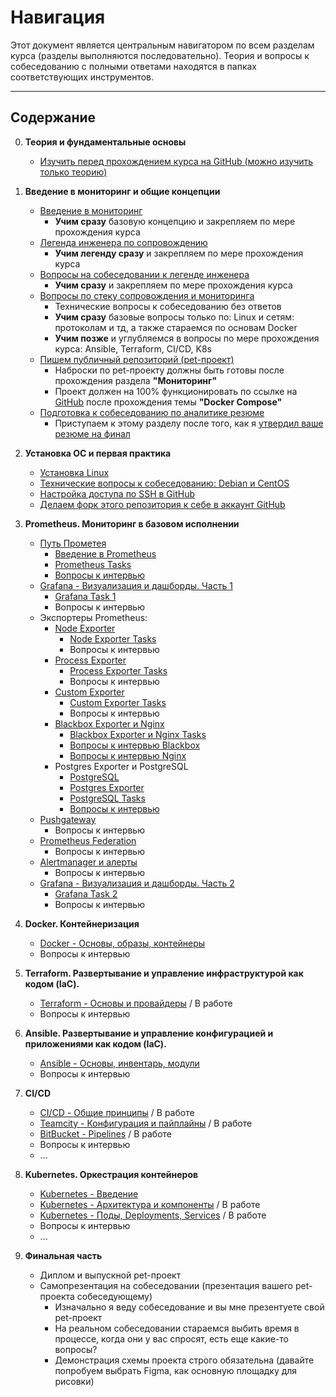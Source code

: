 # Навигация

Этот документ является центральным навигатором по всем разделам курса (разделы выполняются последовательно). Теория и вопросы к собеседованию с полными ответами находятся в папках соответствующих инструментов.

---

## Содержание

0. **Теория и фундаментальные основы**
    * [Изучить перед прохождением курса на GitHub (можно изучить только теорию)](https://teletype.in/@lamjob/wjNvt64l77l)

1.  **Введение в мониторинг и общие концепции**
    * [Введение в мониторинг](https://github.com/lamjob1993/linux-monitoring/tree/main/navigation/introduction_monitoring)
       * **Учим сразу** базовую концепцию и закрепляем по мере прохождения курса
    * [Легенда инженера по сопровождению](https://github.com/lamjob1993/linux-monitoring/blob/main/navigation/%D0%9B%D0%B5%D0%B3%D0%B5%D0%BD%D0%B4%D0%B0%20%D0%B8%D0%BD%D0%B6%D0%B5%D0%BD%D0%B5%D1%80%D0%B0.md)
       * **Учим легенду сразу** и закрепляем по мере прохождения курса
    * [Вопросы на собеседовании к легенде инженера](https://github.com/lamjob1993/linux-monitoring/blob/main/navigation/%D0%92%D0%BE%D0%BF%D1%80%D0%BE%D1%81%D1%8B%20%D0%BA%20%D0%BB%D0%B5%D0%B3%D0%B5%D0%BD%D0%B4%D0%B5.md)
       * **Учим сразу** и закрепляем по мере прохождения курса
    * [Вопросы по стеку сопровождения и мониторинга](https://teletype.in/@lamjob/sPRL_XpiLkV)
       * Технические вопросы к собеседованию без ответов
       * **Учим сразу** базовые вопросы только по: Linux и сетям: протоколам и тд, а также стараемся по основам Docker
       * **Учим позже** и углубляемся в вопросы по мере прохождения курса: Ansible, Terraform, CI/CD, K8s
    * [Пишем публичный репозиторий (pet-проект)](https://github.com/lamjob1993/linux-monitoring/blob/main/tasks/public_repository/README.md)
       * Наброски по pet-проекту должны быть готовы после прохождения раздела **"Мониторинг"**
       * Проект должен на 100% функционировать по ссылке на [GitHub](https://github.com/) после прохождения темы **"Docker Compose"**
    * [Подготовка к собеседованию по аналитике резюме](https://github.com/lamjob1993/linux-monitoring/blob/main/tasks/cv_final/README.md)
       * Приступаем к этому разделу после того, как я [утвердил ваше резюме на финал](https://t.me/c/2168307578/253/257)

2. **Установка ОС и первая практика**
    * [Установка Linux](https://github.com/lamjob1993/linux-monitoring/tree/main/tasks/linux_install)
    * [Технические вопросы к собеседованию: Debian и CentOS](https://github.com/lamjob1993/linux-monitoring/blob/main/tasks/linux_install/tech_questions.md)
    * [Настройка доступа по SSH в GitHub](https://github.com/lamjob1993/linux-monitoring/blob/main/.files/%D0%93%D0%B5%D0%BD%D0%B5%D1%80%D0%B0%D1%86%D0%B8%D1%8F%20SSH%20%D0%B4%D0%BB%D1%8F%20GitHub.md)
    * [Делаем форк этого репозитория к себе в аккаунт GitHub](https://github.com/lamjob1993/linux-monitoring/blob/main/.files/%D0%A4%D0%BE%D1%80%D0%BA%20%D0%B2%20GitHub.md)
3.  **Prometheus. Мониторинг в базовом исполнении**
    * [Путь Прометея](https://github.com/lamjob1993/linux-monitoring/tree/main/tasks/prometheus/README.md)
       * [Введение в Prometheus](https://github.com/lamjob1993/linux-monitoring/tree/main/tasks/prometheus/beginning)
       * [Prometheus Tasks](https://github.com/lamjob1993/linux-monitoring/tree/main/tasks/prometheus)
       * [Вопросы к интервью](https://github.com/lamjob1993/linux-monitoring/blob/main/tasks/prometheus/job_interview.md)
    * [Grafana - Визуализация и дашборды. Часть 1](https://github.com/lamjob1993/linux-monitoring/blob/main/tasks/grafana/README.md)
       * [Grafana Task 1](https://github.com/lamjob1993/linux-monitoring/tree/main/tasks/grafana)
       * Вопросы к интервью
    * Экспортеры Prometheus:
       * [Node Exporter](https://github.com/lamjob1993/linux-monitoring/blob/main/tasks/node-exporter/README.md)
          * [Node Exporter Tasks](https://github.com/lamjob1993/linux-monitoring/tree/main/tasks/node-exporter)
          * Вопросы к интервью
       * [Process Exporter](https://github.com/lamjob1993/linux-monitoring/tree/main/tasks/process-exporter/README.md)
          * [Process Exporter Tasks](https://github.com/lamjob1993/linux-monitoring/blob/main/tasks/process-exporter)
          * Вопросы к интервью
       * [Custom Exporter](https://github.com/lamjob1993/linux-monitoring/blob/main/tasks/custom_exporter_bash/README.md)
          * [Custom Exporter Tasks](https://github.com/lamjob1993/linux-monitoring/tree/main/tasks/custom_exporter_bash)
          * Вопросы к интервью
       * [Blackbox Exporter и Nginx](https://github.com/lamjob1993/linux-monitoring/blob/main/tasks/blackbox-exporter/README.md)
          * [Blackbox Exporter и Nginx Tasks](https://github.com/lamjob1993/linux-monitoring/tree/main/tasks/blackbox-exporter)
          * [Вопросы к интервью Blackbox](https://github.com/lamjob1993/linux-monitoring/blob/main/tasks/blackbox-exporter/blackbox_interview.md)
          * [Вопросы к интервью Nginx](https://github.com/lamjob1993/linux-monitoring/blob/main/tasks/blackbox-exporter/nginx_interview.md)
       * Postgres Exporter и PostgreSQL
          * [PostgreSQL](https://github.com/lamjob1993/linux-monitoring/blob/main/tasks/postgresql/README.md)
          * [Postgres Exporter](https://github.com/lamjob1993/linux-monitoring/blob/main/tasks/postgresql/README.md#%D1%87%D1%82%D0%BE-%D1%82%D0%B0%D0%BA%D0%BE%D0%B5-postgres-exporter-%D0%B8-%D0%B7%D0%B0%D1%87%D0%B5%D0%BC-%D0%BD%D1%83%D0%B6%D0%B5%D0%BD)
          * [PostgreSQL Tasks](https://github.com/lamjob1993/linux-monitoring/tree/main/tasks/postgresql)
          * [Вопросы к интервью](https://github.com/lamjob1993/linux-monitoring/blob/main/tasks/postgresql/job_interview.md)
    * [Pushgateway](https://github.com/lamjob1993/linux-monitoring/tree/main/tasks/pushgateway)
       * Вопросы к интервью
    * [Prometheus Federation](https://github.com/lamjob1993/linux-monitoring/tree/main/tasks/prometheus_federate)
       * Вопросы к интервью
    * [Alertmanager и алерты](https://github.com/lamjob1993/linux-monitoring/tree/main/tasks/alertmanager)
       * Вопросы к интервью
    * [Grafana - Визуализация и дашборды. Часть 2](https://github.com/lamjob1993/linux-monitoring/blob/main/tasks/grafana/README.md)
       * [Grafana Task 2](https://github.com/lamjob1993/linux-monitoring/tree/main/tasks/grafana)
       * Вопросы к интервью

4.  **Docker. Контейнеризация**
    * [Docker - Основы, образы, контейнеры](https://github.com/lamjob1993/docker-monitoring)
    * Вопросы к интервью

5.  **Terraform. Развертывание и управление инфраструктурой как кодом (IaC).**
    * [Terraform - Основы и провайдеры](https://github.com/lamjob1993/terraform-monitoring) / В работе
    * Вопросы к интервью

6.  **Ansible. Развертывание и управление конфигурацией и приложениями как кодом (IaC).**
    * [Ansible - Основы, инвентарь, модули](https://github.com/lamjob1993/ansible-monitoring/tree/main)
    * Вопросы к интервью

7.  **CI/CD**
    * [CI/CD - Общие принципы](../CI-CD/general_principles.md) / В работе
    * [Teamcity - Конфигурация и пайплайны](../CI-CD/Teamcity/interview_questions.md) / В работе
    * [BitBucket - Pipelines](../CI-CD/Bitbucket/interview_questions.md) / В работе
    * Вопросы к интервью 
    * ...
8.  **Kubernetes. Оркестрация контейнеров**
    * [Kubernetes - Введение](https://github.com/lamjob1993/kubernetes-monitoring)
    * [Kubernetes - Архитектура и компоненты](../Kubernetes/interview-questions/kubernetes_architecture.md) / В работе
    * [Kubernetes - Поды, Deployments, Services](../Kubernetes/interview-questions/kubernetes_objects1.md) / В работе
    * Вопросы к интервью
    * ...
9. **Финальная часть**
    * Диплом и выпускной pet-проект
    * Самопрезентация на собеседовании (презентация вашего pet-проекта собеседующему)
       * Изначально я веду собеседование и вы мне презентуете свой pet-проект
       * На реальном собеседовании стараемся выбить время в процессе, когда они у вас спросят, есть еще какие-то вопросы?
       * Демонстрация схемы проекта строго обязательна (давайте попробуем выбрать Figma, как основную площадку для рисовки)

